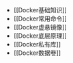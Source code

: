 - [[Docker基础知识]]
- [[Docker常用命令]]
- [[Docker虚悬镜像]]
- [[Docker底层原理]]
- [[Docker私有库]]
- [[Docker数据卷]]
